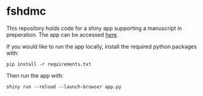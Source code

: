 # fshdmc

This repository holds code for a shiny app supporting a manuscript in preperation.
The app can be accessed [here](https://mcowley.shinyapps.io/fshdmc/).

If you would like to run the app locally, install the required python packages with:

```python3
pip install -r requirements.txt
```

Then run the app with:

```python3
shiny run --reload --launch-browser app.py
```
